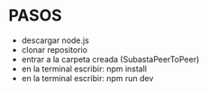 # PASOS 
* descargar node.js
* clonar repositorio
* entrar a la carpeta creada (SubastaPeerToPeer) 
* en la terminal escribir: npm install
* en la terminal escribir: npm run dev
